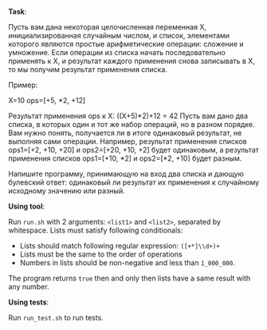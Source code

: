 **Task**:

Пусть вам дана некоторая целочисленная переменная X, инициализированная случайным числом, и список, элементами которого являются простые арифметические операции: сложение и умножение. Если операции из списка начать последовательно применять к X, и результат каждого применения снова записывать в X, то мы получим результат применения списка.

Пример:

X=10
ops=[+5, *2, +12]

Результат применения ops к X: ((X+5)*2)+12 = 42
Пусть вам дано два списка, в которых один и тот же набор операций, но в разном порядке. Вам нужно понять, получается ли в итоге одинаковый результат, не выполняя сами операции. Например, результат применения списков ops1=[+2, +10, +20] и ops2=[+20, +10, +2] будет одинаковым, а результат применения списков ops1=[+10, *2] и ops2=[*2, +10] будет разным.

Напишите программу, принимающую на вход два списка и дающую булевский ответ: одинаковый ли результат их применения к случайному исходному значению или разный.

**Using tool**:

Run `run.sh` with 2 arguments: `<list1>` and `<list2>`, separated by whitespace. Lists must satisfy following conditionals:
* Lists should match following regular expression: `([+*]\\d+)+` 
* Lists must be the same to the order of operations
* Numbers in lists should be non-negative and less than `1_000_000`. 

The program returns `true` then and only then lists have a same result 
with any number.

**Using tests**:

Run `run_test.sh` to run tests.
